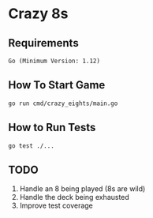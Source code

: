 # Crazy 8s

## Requirements

`Go (Minimum Version: 1.12)`

## How To Start Game

`go run cmd/crazy_eights/main.go`

## How to Run Tests

`go test ./...`

## TODO
1. Handle an 8 being played (8s are wild)
2. Handle the deck being exhausted
3. Improve test coverage
